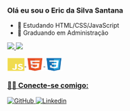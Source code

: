 ### Olá eu sou o Eric da Silva Santana



- 🌱 Estudando HTML/CSS/JavaScript
- 📖 Graduando em Administração 


 <div>
  <a href="https://github.com/eric-ssantana">
  <img height="180em" src="https://github-readme-stats.vercel.app/api?username=eric-ssantana&show_icons=true&theme=merko&include_all_commits=true&count_private=true"/>
  <img height="180em" src="https://github-readme-stats.vercel.app/api/top-langs/?username=kjbjh&layout=compact&langs_count=7&theme=merko"/>
</div>
  
<div style="display: inline_block"><br>
  <img align="center" alt="eric-ssantana-Js" height="30" width="40" src="https://raw.githubusercontent.com/devicons/devicon/master/icons/javascript/javascript-plain.svg">
  <img align="center" alt="eric-ssantana-HTML" height="30" width="40" src="https://raw.githubusercontent.com/devicons/devicon/master/icons/html5/html5-original.svg">
  <img align="center" alt="eric-ssantana-CSS" height="30" width="40" src="https://raw.githubusercontent.com/devicons/devicon/master/icons/css3/css3-original.svg">
</div>

### 🤝🏻 Conecte-se comigo: 

<div align="left">
   <a href="https://github.com/eric-ssantana">
    <img 
      alt="GitHub" 
      title="ImEric"
      src="https://img.shields.io/badge/github%20-%23121011.svg?&style=for-the-badge&logo=github&logoColor=white"
    />
   </a>
   <a href="www.linkedin.com/in/eric-ssantana">
   <img 
      alt="Linkedin" 
      title="ImEric"
      src="https://img.shields.io/badge/linkedin%20-%230077B5.svg?&style=for-the-badge&logo=linkedin&logoColor=white"
    />
   </a>
</div>
